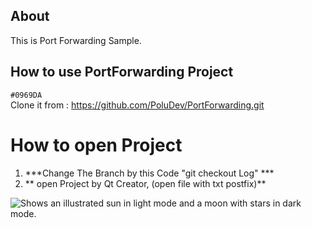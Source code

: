 ## About

This is Port Forwarding Sample.

## How to use PortForwarding Project
`#0969DA`	
Clone it from : https://github.com/PoluDev/PortForwarding.git

# How to open Project
1. ***Change The Branch by this Code "git checkout Log" ***
2. ** open Project by Qt Creator, (open file with txt postfix)**


<picture>
  <source media="(prefers-color-scheme: dark)" srcset="https://user-images.githubusercontent.com/25423296/163456776-7f95b81a-f1ed-45f7-b7ab-8fa810d529fa.png">
  <source media="(prefers-color-scheme: light)" srcset="https://user-images.githubusercontent.com/25423296/163456779-a8556205-d0a5-45e2-ac17-42d089e3c3f8.png">
  <img alt="Shows an illustrated sun in light mode and a moon with stars in dark mode." src="https://user-images.githubusercontent.com/25423296/163456779-a8556205-d0a5-45e2-ac17-42d089e3c3f8.png">
</picture>



